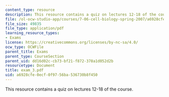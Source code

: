 ```yaml
---
content_type: resource
description: This resource contains a quiz on lectures 12-18 of the course.
file: /ol-ocw-studio-app/courses/7-06-cell-biology-spring-2007/a6928cfe0ecf0f9756ba536730b8f450_exam_3.pdf
file_size: 49835
file_type: application/pdf
learning_resource_types:
- Exams
license: https://creativecommons.org/licenses/by-nc-sa/4.0/
ocw_type: OCWFile
parent_title: Exams
parent_type: CourseSection
parent_uid: dd16d02c-cb73-bf21-f872-378a1d052d2b
resourcetype: Document
title: exam_3.pdf
uid: a6928cfe-0ecf-0f97-56ba-536730b8f450
---
```

This resource contains a quiz on lectures 12-18 of the course.